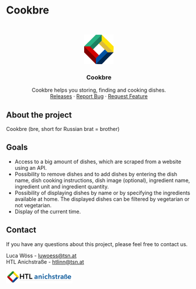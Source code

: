# Cookbre

<br/>
<p align="center">
  <a href="https://htl-anichstrasse.tirol">
    <img src=".github/htl.gif" alt="Logo" width="80" height="80">
  </a>

  <h3 align="center">Cookbre</h3>

  <p align="center">
    Cookbre helps you storing, finding and cooking dishes.
    <br/>
    <a href="https://github.com/htl-anichstrasse/template/releases">Releases</a>
    ·
    <a href="https://github.com/htl-anichstrasse/template/issues">Report Bug</a>
    ·
    <a href="https://github.com/htl-anichstrasse/template/issues">Request Feature</a>
  </p>
</p>

## About the project
Cookbre (bre, short for Russian brat = brother) 

## Goals
- Access to a big amount of dishes, which are scraped from a website using an API.
- Possibility to remove dishes and to add dishes by entering the dish name, dish cooking instructions, dish image (optional), ingredient name, ingredient unit and ingredient quantity.
- Possibility of displaying dishes by name or by specifying the ingredients available at home. The displayed dishes can be filtered by vegetarian or not vegetarian.
- Display of the current time.

## Contact

If you have any questions about this project, please feel free to contact us.

Luca Wöss - luwoess@tsn.at<br>
HTL Anichstraße - htlinn@tsn.at

<a href="https://htl-anichstrasse.tirol" target="_blank"><img src=".github/logo_background.png" width="180px"></a>
